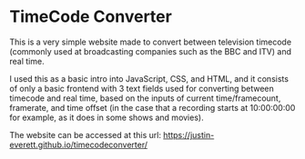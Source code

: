 # TimeCode Converter

This is a very simple website made to convert between television timecode (commonly used at broadcasting companies such as the BBC and ITV) and real time.

I used this as a basic intro into JavaScript, CSS, and HTML, and it consists of only a basic frontend with 3 text fields used for converting between timecode and real time, based on the inputs of current time/framecount, framerate, and time offset (in the case that a recording starts at 10:00:00:00 for example, as it does in some shows and movies).

The website can be accessed at this url: https://justin-everett.github.io/timecodeconverter/
